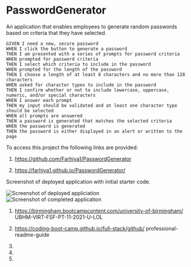 # PasswordGenerator

An application that enables employees to generate random passwords based on criteria that they have selected.

<!--Why did I build this project-->

<!--Motivation behind this?-->

<!--What does this project solve?-->

<!--How was this achieved?-->

<!--Example of this?-->

<!--Criteria set to achieve this are the following:-->

```
GIVEN I need a new, secure password
WHEN I click the button to generate a password
THEN I am presented with a series of prompts for password criteria
WHEN prompted for password criteria
THEN I select which criteria to include in the password
WHEN prompted for the length of the password
THEN I choose a length of at least 8 characters and no more than 128 characters
WHEN asked for character types to include in the password
THEN I confirm whether or not to include lowercase, uppercase, numeric, and/or special characters
WHEN I answer each prompt
THEN my input should be validated and at least one character type should be selected
WHEN all prompts are answered
THEN a password is generated that matches the selected criteria
WHEN the password is generated
THEN the password is either displayed in an alert or written to the page
```

<!-- Examples of Criteria achieved?-->

<!--Instalation-->

To access this project the following links are provided:

<!--To access Github Repository -->

1. https://github.com/Farhiya1/PasswordGenerator

<!--To access Application deployed at live URL-->

2. https://farhiya1.github.io/PasswordGenerator/

<!--Screenshot changes made can be found in images-->

Screenshot of deployed application with initial starter code.

![Screenshot of deployed appliciation](./images/screenshot1.png)
![Screenshot of completed application](./images/screenshot2.png)

<!--References-->

1. https://birmingham.bootcampcontent.com/university-of-birmingham/
   UBHM-VIRT-FSF-PT-11-2021-U-LOL

2. https://coding-boot-camp.github.io/full-stack/github/
   professional-readme-guide

3.

4.

5.
